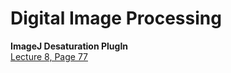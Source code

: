 # Digital Image Processing

**ImageJ Desaturation PlugIn**  
[Lecture 8, Page 77](https://web.cs.wpi.edu/~emmanuel/courses/cs545/S14/slides/lecture08.pdf)  